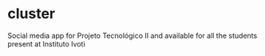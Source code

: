 # cluster
Social media app for Projeto Tecnológico II and available for all the students present at Instituto Ivoti
